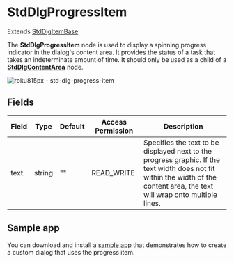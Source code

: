StdDlgProgressItem
==================

Extends [StdDlgItemBase](/docs/references/scenegraph/standard-dialog-framework-nodes/std-dlg-item-base.md "**StdDlgItemBase**")

The **StdDlgProgressItem** node is used to display a spinning progress indicator in the dialog's content area. It provides the status of a task that takes an indeterminate amount of time. It should only be used as a child of a [**StdDlgContentArea**](/docs/references/scenegraph/standard-dialog-framework-nodes/std-dlg-content-area.md) node.

![roku815px - std-dlg-progress-item](https://image.roku.com/ZHZscHItMTc2/std-dlg-progress-item.jpg)

Fields
------

| Field | Type | Default | Access Permission | Description |
| --- | --- | --- | --- | --- |
| text | string | ""  | READ\_WRITE | Specifies the text to be displayed next to the progress graphic. If the text width does not fit within the width of the content area, the text will wrap onto multiple lines. |

Sample app
----------

You can download and install a [sample app](https://github.com/rokudev/standard-dialog-framework) that demonstrates how to create a custom dialog that uses the progress item.